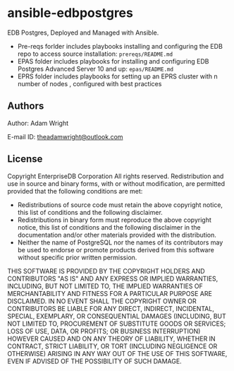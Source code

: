 # ansible-edbpostgres
EDB Postgres, Deployed and Managed with Ansible. 

* Pre-reqs forlder includes playbooks installing and configuring the EDB repo to access source installation: `prereqs/README.md`
* EPAS folder includes playbooks for installing and configuring EDB Postgres Advanced Server 10 and up: `epas/README.md`
* EPRS folder includes playbooks for setting up an EPRS cluster with n number of nodes , configured with best practices 

## Authors

  Author: Adam Wright 
  
  E-mail ID: theadamwright@outlook.com

## License

 Copyright EnterpriseDB Corporation
 All rights reserved.
 Redistribution and use in source and binary forms, with or without
 modification, are permitted provided that the following conditions are
 met:

*  Redistributions of source code must retain the above copyright
     notice, this list of conditions and the following disclaimer.
*  Redistributions in binary form must reproduce the above copyright
      notice, this list of conditions and the following disclaimer in
      the documentation and/or other materials provided with the
      distribution.
* Neither the name of PostgreSQL nor the names of its contributors
      may be used to endorse or promote products derived from this
      software without specific prior written permission.
 
THIS SOFTWARE IS PROVIDED BY THE COPYRIGHT HOLDERS AND CONTRIBUTORS
"AS IS" AND ANY EXPRESS OR IMPLIED WARRANTIES, INCLUDING, BUT NOT
 LIMITED TO, THE IMPLIED WARRANTIES OF MERCHANTABILITY AND FITNESS
 FOR A PARTICULAR PURPOSE ARE DISCLAIMED. IN NO EVENT SHALL THE
 COPYRIGHT OWNER OR CONTRIBUTORS BE LIABLE FOR ANY DIRECT, INDIRECT,
 INCIDENTAL, SPECIAL, EXEMPLARY, OR CONSEQUENTIAL DAMAGES (INCLUDING,
 BUT NOT LIMITED TO, PROCUREMENT OF SUBSTITUTE GOODS OR SERVICES;
 LOSS OF USE, DATA, OR PROFITS; OR BUSINESS INTERRUPTION) HOWEVER
 CAUSED AND ON ANY THEORY OF LIABILITY, WHETHER IN CONTRACT, STRICT
 LIABILITY, OR TORT (INCLUDING NEGLIGENCE OR OTHERWISE) ARISING IN
 ANY WAY OUT OF THE USE OF THIS SOFTWARE, EVEN IF ADVISED OF THE
 POSSIBILITY OF SUCH DAMAGE.